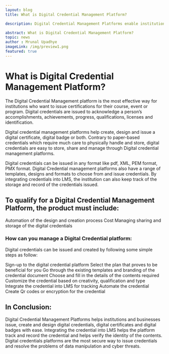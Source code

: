 ```yaml
---
layout: blog
title: What is Digital Credential Management Platform? 

description: Digital Credential Management Platforms enable institutions to issue and manage digital credentials easily, securely, and efficiently.

abstract: What is Digital Credential Management Platform? 
topic: news
author : Mrunal Upadhye
imageLink: /img/preview1.png
featured: true
---
```


# What is Digital Credential Management Platform?
The Digital Credential Management platform is the most effective way for institutions who want to issue certifications for their course, event or program. Digital credentials are issued to acknowledge a person’s accomplishments, achievements, progress, qualifications, licenses and identification.

Digital credential management platforms help create, design and issue a digital certificate, digital badge or both. Contrary to paper-based credentials which require much care to physically handle and store, digital credentials are easy to store, share and manage through Digital credential management platforms.

Digital credentials can be issued in any format like pdf, XML, PEM format, PMX format. Digital Credential management platforms also have a range of templates, designs and formats to choose from and issue credentials. By integrating credentials into LMS, the institution can also keep track of the storage and record of the credentials issued. 

## To qualify for a Digital Credential Management Platform, the product must include:

Automation of the design and creation process
Cost 
Managing sharing and storage of the digital credentials

### How can you manage a Digital Credential platform:

Digital credentials can be issued and created by following some simple steps as follow:

Sign-up to the digital credential platform
Select the plan that proves to be beneficial for you
Go through the existing templates and branding of the credential document
Choose and fill in the details of the contents required
Customize the credential based on creativity, qualification and type
Integrate the credential into LMS for tracking
Automate the credential
Create Qr codes or encryption for the credential

## In Conclusion:

Digital Credential Management Platforms helps institutions and businesses issue, create and design digital credentials, digital certificates and digital badges with ease. Integrating the credential into LMS helps the platform track and record the credential and helps verify the identity of the contents. Digital credentials platforms are the most secure way to issue credentials and resolve the problems of data manipulation and cyber threats.



